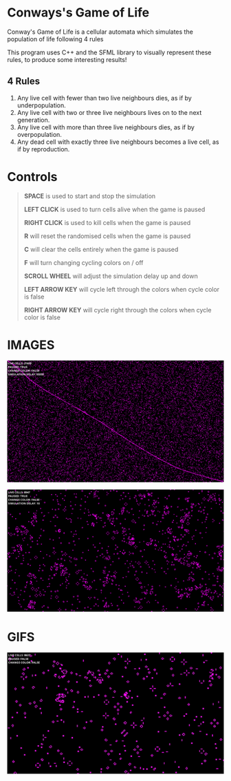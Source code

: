 # Conways's Game of Life
Conway's Game of Life is a cellular automata which simulates the population of life following 4 rules

This program uses C++ and the SFML library to visually represent these rules, to produce some interesting results!


## 4 Rules
1.  Any live cell with fewer than two live neighbours dies, as if by underpopulation.
2.  Any live cell with two or three live neighbours lives on to the next generation.
3.  Any live cell with more than three live neighbours dies, as if by overpopulation.
4.  Any dead cell with exactly three live neighbours becomes a live cell, as if by reproduction.

# Controls

> **SPACE** is used to start and stop the simulation
>
> **LEFT CLICK** is used to turn cells alive when the game is paused
>
> **RIGHT CLICK** is used to kill cells when the game is paused
>
> **R** will reset the randomised cells when the game is paused
> 
> **C** will clear the cells entirely when the game is paused
>
> **F** will turn changing cycling colors on / off
>
> **SCROLL WHEEL** will adjust the simulation delay up and down
>
> **LEFT ARROW KEY** will cycle left through the colors when cycle color is false
>
> **RIGHT ARROW KEY** will cycle right through the colors when cycle color is false

# IMAGES

![STILL IMAGE](img/GOL.png)

![STILL IMAGE](img/GOL2.png)

# GIFS
![GIF](img/gifs/GOLGIF.gif)
